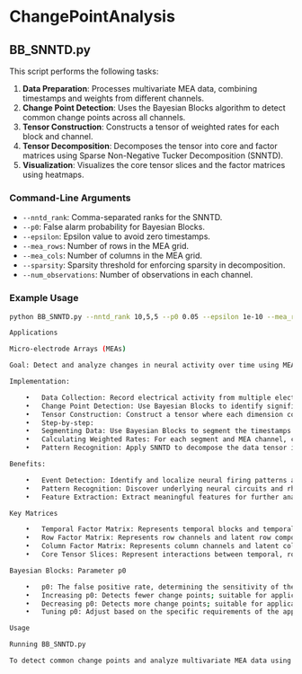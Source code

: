 # ChangePointAnalysis

## BB_SNNTD.py

This script performs the following tasks:
1. **Data Preparation**: Processes multivariate MEA data, combining timestamps and weights from different channels.
2. **Change Point Detection**: Uses the Bayesian Blocks algorithm to detect common change points across all channels.
3. **Tensor Construction**: Constructs a tensor of weighted rates for each block and channel.
4. **Tensor Decomposition**: Decomposes the tensor into core and factor matrices using Sparse Non-Negative Tucker Decomposition (SNNTD).
5. **Visualization**: Visualizes the core tensor slices and the factor matrices using heatmaps.

### Command-Line Arguments

- `--nntd_rank`: Comma-separated ranks for the SNNTD.
- `--p0`: False alarm probability for Bayesian Blocks.
- `--epsilon`: Epsilon value to avoid zero timestamps.
- `--mea_rows`: Number of rows in the MEA grid.
- `--mea_cols`: Number of columns in the MEA grid.
- `--sparsity`: Sparsity threshold for enforcing sparsity in decomposition.
- `--num_observations`: Number of observations in each channel.

### Example Usage

```sh
python BB_SNNTD.py --nntd_rank 10,5,5 --p0 0.05 --epsilon 1e-10 --mea_rows 8 --mea_cols 8 --sparsity 0.1 --num_observations 10

Applications

Micro-electrode Arrays (MEAs)

Goal: Detect and analyze changes in neural activity over time using MEAs.

Implementation:

	•	Data Collection: Record electrical activity from multiple electrodes over time using MEAs.
	•	Change Point Detection: Use Bayesian Blocks to identify significant changes in neural signal patterns.
	•	Tensor Construction: Construct a tensor where each dimension corresponds to a time block defined by Bayesian Blocks and each entry represents the weighted rate of neural activity for each MEA channel within these blocks.
	•	Step-by-step:
	•	Segmenting Data: Use Bayesian Blocks to segment the timestamps of neural activity.
	•	Calculating Weighted Rates: For each segment and MEA channel, calculate the weighted rate of neural activity, constructing a 3D tensor where dimensions represent time blocks, MEA rows, and MEA columns.
	•	Pattern Recognition: Apply SNNTD to decompose the data tensor into core and factor matrices, uncovering latent neural patterns and components.

Benefits:

	•	Event Detection: Identify and localize neural firing patterns and events.
	•	Pattern Recognition: Discover underlying neural circuits and rhythms.
	•	Feature Extraction: Extract meaningful features for further analysis in neurological research.

Key Matrices

	•	Temporal Factor Matrix: Represents temporal blocks and temporal components, revealing how different time segments contribute to the neural activity patterns.
	•	Row Factor Matrix: Represents row channels and latent row components, indicating how different MEA rows contribute to the observed activity.
	•	Column Factor Matrix: Represents column channels and latent column components, showing how different MEA columns contribute to the observed activity.
	•	Core Tensor Slices: Represent interactions between temporal, row, and column components, providing a detailed view of the neural activity’s structure.

Bayesian Blocks: Parameter p0

	•	p0: The false positive rate, determining the sensitivity of the algorithm to detecting change points.
	•	Increasing p0: Detects fewer change points; suitable for applications where only significant changes are of interest, reducing the risk of false positives.
	•	Decreasing p0: Detects more change points; suitable for applications requiring high sensitivity to changes, even if it increases the risk of false positives.
	•	Tuning p0: Adjust based on the specific requirements of the application to balance sensitivity and false positive rate. Experiment with different values to find the optimal setting for your dataset.

Usage

Running BB_SNNTD.py

To detect common change points and analyze multivariate MEA data using SNNTD, run the script using the command line arguments above.